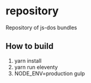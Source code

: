 # repository

Repository of js-dos bundles

## How to build

1. yarn install
2. yarn run eleventy
3. NODE_ENV=production gulp